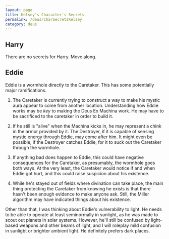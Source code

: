 ```yaml
---
layout: page
title: Kelsey's Character's Secrets
permalink: /deus/CharSecretsKelsey
category: deus
---
```

## Harry
There are no secrets for Harry.  Move along.

## Eddie
Eddie is a wormhole directly to the Caretaker.  This has some potentially major ramifications.

1. The Caretaker is currently trying to construct a way to make his mystic aura appear to come from another location.  Understanding how Eddie works may be *key* to making the Deus Ex Machina work.  He may have to be sacrificed to the caretaker in order to build it.

2. If he still is &quot;alive&quot; when the Machina kicks in, he may represent a chink in the armor provided by it.  The Destroyer, if it is capable of sensing mystic energy through Eddie, may come after him.  It might even be possible, if the Destroyer catches Eddie, for it to suck out the Caretaker through the wormhole.

3. If anything bad does happen to Eddie, this could have negative consequences for the Caretaker, as presumably, the wormhole goes both ways.  At the very least, the Caretaker would notice if and when Eddie got hurt, and this could raise suspicion about his existence.

4. While he's stayed out of fields where divination can take place, the main thing protecting the Caretaker from knowing he exists is that there hasn't been enough evidence to make anyone ask.  Still, the Miller algorithm may have indicated things about his existence.

Other than that, I was thinking about Eddie's vulnerability to light.  He needs to be able to operate at least seminormally in sunlight, as he was made to scout out planets in solar systems.  However, he'll still be confused by light-based weapons and other beams of light, and I will roleplay mild confusion in sunligbt or brighter ambient light.  He definitely prefers dark places.
